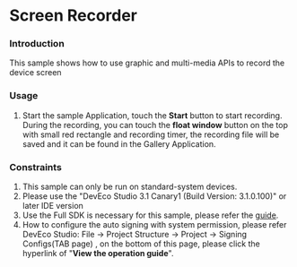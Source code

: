 # Screen Recorder

### Introduction

 This sample shows how to use graphic and multi-media APIs to record the device screen

### Usage

1. Start the sample Application, touch the **Start** button to start recording. During the recording, you can touch the **float window** button on the top with small red rectangle and recording timer, the recording file will be saved and it can be found in the Gallery Application. 

### Constraints

1. This sample can only be run on standard-system devices.
2. Please use the "DevEco Studio 3.1 Canary1 (Build Version: 3.1.0.100)" or later IDE version
3. Use the Full SDK is necessary for this sample, please refer the [guide](https://docs.openharmony.cn/pages/v3.2/zh-cn/application-dev/quick-start/full-sdk-switch-guide.md/).
4. How to configure the auto signing with system permission, please refer DevEco Studio: File -> Project Structure -> Project -> Signing Configs(TAB page) , on the bottom of this page, please click the hyperlink of "**View the operation guide**".
